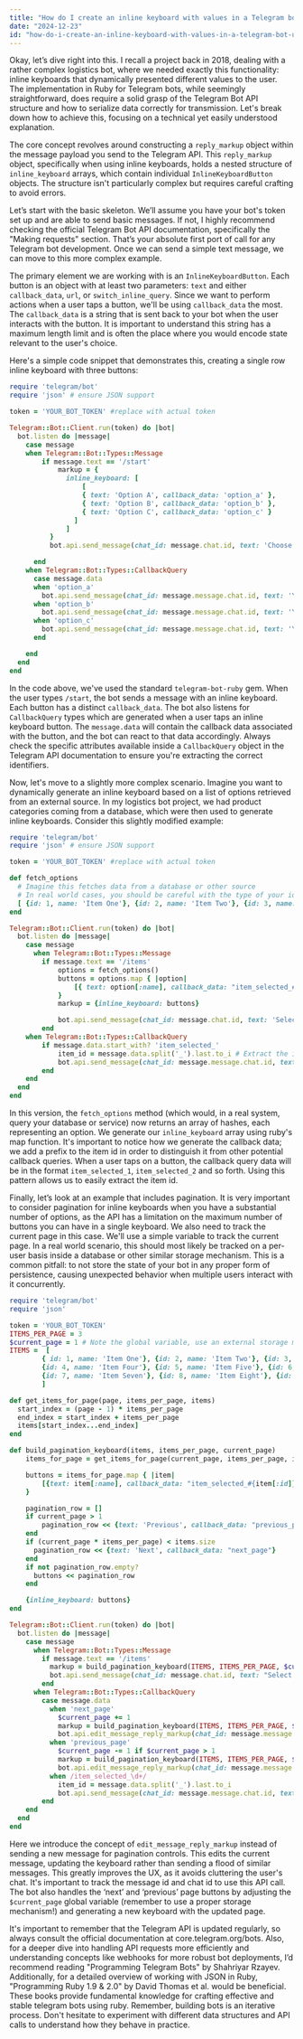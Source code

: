 ```yaml
---
title: "How do I create an inline keyboard with values in a Telegram bot using Ruby?"
date: "2024-12-23"
id: "how-do-i-create-an-inline-keyboard-with-values-in-a-telegram-bot-using-ruby"
---
```


Okay, let’s dive right into this. I recall a project back in 2018, dealing with a rather complex logistics bot, where we needed exactly this functionality: inline keyboards that dynamically presented different values to the user. The implementation in Ruby for Telegram bots, while seemingly straightforward, does require a solid grasp of the Telegram Bot API structure and how to serialize data correctly for transmission. Let's break down how to achieve this, focusing on a technical yet easily understood explanation.

The core concept revolves around constructing a `reply_markup` object within the message payload you send to the Telegram API. This `reply_markup` object, specifically when using inline keyboards, holds a nested structure of `inline_keyboard` arrays, which contain individual `InlineKeyboardButton` objects. The structure isn't particularly complex but requires careful crafting to avoid errors.

Let’s start with the basic skeleton. We’ll assume you have your bot's token set up and are able to send basic messages. If not, I highly recommend checking the official Telegram Bot API documentation, specifically the "Making requests" section. That’s your absolute first port of call for any Telegram bot development. Once we can send a simple text message, we can move to this more complex example.

The primary element we are working with is an `InlineKeyboardButton`. Each button is an object with at least two parameters: `text` and either `callback_data`, `url`, or `switch_inline_query`. Since we want to perform actions when a user taps a button, we'll be using `callback_data` the most. The `callback_data` is a string that is sent back to your bot when the user interacts with the button. It is important to understand this string has a maximum length limit and is often the place where you would encode state relevant to the user's choice.

Here's a simple code snippet that demonstrates this, creating a single row inline keyboard with three buttons:

```ruby
require 'telegram/bot'
require 'json' # ensure JSON support

token = 'YOUR_BOT_TOKEN' #replace with actual token

Telegram::Bot::Client.run(token) do |bot|
  bot.listen do |message|
    case message
    when Telegram::Bot::Types::Message
        if message.text == '/start'
            markup = {
              inline_keyboard: [
                  [
                  { text: 'Option A', callback_data: 'option_a' },
                  { text: 'Option B', callback_data: 'option_b' },
                  { text: 'Option C', callback_data: 'option_c' }
                ]
              ]
          }
          bot.api.send_message(chat_id: message.chat.id, text: 'Choose an option:', reply_markup: JSON.generate(markup))

      end
    when Telegram::Bot::Types::CallbackQuery
      case message.data
      when 'option_a'
        bot.api.send_message(chat_id: message.message.chat.id, text: 'You chose option A!')
      when 'option_b'
        bot.api.send_message(chat_id: message.message.chat.id, text: 'You chose option B!')
      when 'option_c'
        bot.api.send_message(chat_id: message.message.chat.id, text: 'You chose option C!')
      end

    end
  end
end
```

In the code above, we've used the standard `telegram-bot-ruby` gem. When the user types `/start`, the bot sends a message with an inline keyboard. Each button has a distinct `callback_data`. The bot also listens for `CallbackQuery` types which are generated when a user taps an inline keyboard button. The `message.data` will contain the callback data associated with the button, and the bot can react to that data accordingly. Always check the specific attributes available inside a `CallbackQuery` object in the Telegram API documentation to ensure you're extracting the correct identifiers.

Now, let's move to a slightly more complex scenario. Imagine you want to dynamically generate an inline keyboard based on a list of options retrieved from an external source. In my logistics bot project, we had product categories coming from a database, which were then used to generate inline keyboards. Consider this slightly modified example:

```ruby
require 'telegram/bot'
require 'json' # ensure JSON support

token = 'YOUR_BOT_TOKEN' #replace with actual token

def fetch_options
  # Imagine this fetches data from a database or other source
  # In real world cases, you should be careful with the type of your ids and how to handle them.
  [ {id: 1, name: 'Item One'}, {id: 2, name: 'Item Two'}, {id: 3, name: 'Item Three'}]
end

Telegram::Bot::Client.run(token) do |bot|
  bot.listen do |message|
    case message
      when Telegram::Bot::Types::Message
        if message.text == '/items'
            options = fetch_options()
            buttons = options.map { |option|
                [{ text: option[:name], callback_data: "item_selected_#{option[:id]}" }]
            }
            markup = {inline_keyboard: buttons}

            bot.api.send_message(chat_id: message.chat.id, text: 'Select an item:', reply_markup: JSON.generate(markup))
        end
    when Telegram::Bot::Types::CallbackQuery
        if message.data.start_with? 'item_selected_'
            item_id = message.data.split('_').last.to_i # Extract the item ID
            bot.api.send_message(chat_id: message.message.chat.id, text: "Item with id #{item_id} was selected")
        end
    end
  end
end
```

In this version, the `fetch_options` method (which would, in a real system, query your database or service) now returns an array of hashes, each representing an option. We generate our `inline_keyboard` array using ruby's map function. It's important to notice how we generate the callback data; we add a prefix to the item id in order to distinguish it from other potential callback queries. When a user taps on a button, the callback query data will be in the format `item_selected_1`, `item_selected_2` and so forth. Using this pattern allows us to easily extract the item id.

Finally, let’s look at an example that includes pagination. It is very important to consider pagination for inline keyboards when you have a substantial number of options, as the API has a limitation on the maximum number of buttons you can have in a single keyboard. We also need to track the current page in this case. We'll use a simple variable to track the current page. In a real world scenario, this should most likely be tracked on a per-user basis inside a database or other similar storage mechanism. This is a common pitfall: to not store the state of your bot in any proper form of persistence, causing unexpected behavior when multiple users interact with it concurrently.

```ruby
require 'telegram/bot'
require 'json'

token = 'YOUR_BOT_TOKEN'
ITEMS_PER_PAGE = 3
$current_page = 1 # Note the global variable, use an external storage mechanism for prod.
ITEMS =  [
        { id: 1, name: 'Item One'}, {id: 2, name: 'Item Two'}, {id: 3, name: 'Item Three'},
        {id: 4, name: 'Item Four'}, {id: 5, name: 'Item Five'}, {id: 6, name: 'Item Six'},
        {id: 7, name: 'Item Seven'}, {id: 8, name: 'Item Eight'}, {id: 9, name: 'Item Nine'}
        ]

def get_items_for_page(page, items_per_page, items)
  start_index = (page - 1) * items_per_page
  end_index = start_index + items_per_page
  items[start_index...end_index]
end

def build_pagination_keyboard(items, items_per_page, current_page)
    items_for_page = get_items_for_page(current_page, items_per_page, items)

    buttons = items_for_page.map { |item|
        [{text: item[:name], callback_data: "item_selected_#{item[:id]}"}]
    }

    pagination_row = []
    if current_page > 1
        pagination_row << {text: 'Previous', callback_data: "previous_page"}
    end
    if (current_page * items_per_page) < items.size
      pagination_row << {text: 'Next', callback_data: "next_page"}
    end
    if not pagination_row.empty?
      buttons << pagination_row
    end

    {inline_keyboard: buttons}
end

Telegram::Bot::Client.run(token) do |bot|
  bot.listen do |message|
    case message
      when Telegram::Bot::Types::Message
        if message.text == '/items'
          markup = build_pagination_keyboard(ITEMS, ITEMS_PER_PAGE, $current_page)
          bot.api.send_message(chat_id: message.chat.id, text: "Select an item (Page: #{$current_page}):", reply_markup: JSON.generate(markup))
        end
      when Telegram::Bot::Types::CallbackQuery
        case message.data
          when 'next_page'
            $current_page += 1
            markup = build_pagination_keyboard(ITEMS, ITEMS_PER_PAGE, $current_page)
            bot.api.edit_message_reply_markup(chat_id: message.message.chat.id, message_id: message.message.message_id, reply_markup: JSON.generate(markup))
          when 'previous_page'
            $current_page -= 1 if $current_page > 1
            markup = build_pagination_keyboard(ITEMS, ITEMS_PER_PAGE, $current_page)
            bot.api.edit_message_reply_markup(chat_id: message.message.chat.id, message_id: message.message.message_id, reply_markup: JSON.generate(markup))
          when /item_selected_\d+/
            item_id = message.data.split('_').last.to_i
            bot.api.send_message(chat_id: message.message.chat.id, text: "You selected item with ID #{item_id}")
        end
    end
  end
end

```

Here we introduce the concept of `edit_message_reply_markup` instead of sending a new message for pagination controls. This edits the current message, updating the keyboard rather than sending a flood of similar messages. This greatly improves the UX, as it avoids cluttering the user's chat. It's important to track the message id and chat id to use this API call. The bot also handles the ‘next’ and ‘previous’ page buttons by adjusting the `$current_page` global variable (remember to use a proper storage mechanism!) and generating a new keyboard with the updated page.

It's important to remember that the Telegram API is updated regularly, so always consult the official documentation at core.telegram.org/bots. Also, for a deeper dive into handling API requests more efficiently and understanding concepts like webhooks for more robust bot deployments, I’d recommend reading "Programming Telegram Bots" by Shahriyar Rzayev. Additionally, for a detailed overview of working with JSON in Ruby, "Programming Ruby 1.9 & 2.0" by David Thomas et al. would be beneficial. These books provide fundamental knowledge for crafting effective and stable telegram bots using ruby. Remember, building bots is an iterative process. Don't hesitate to experiment with different data structures and API calls to understand how they behave in practice.
